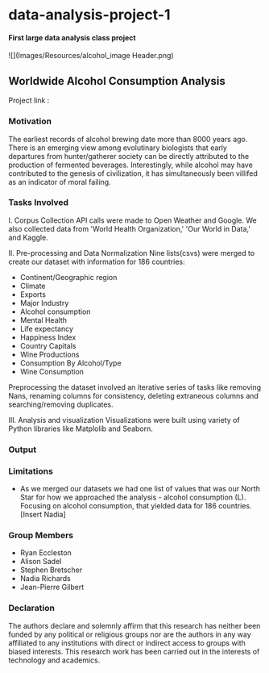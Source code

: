 # data-analysis-project-1
#### First large data analysis class project

![](Images/Resources/alcohol_image Header.png) 

## Worldwide Alcohol Consumption Analysis 
Project link : 

### Motivation

The earliest records of alcohol brewing date more than 8000 years ago. There is an emerging view among evolutinary biologists that early departures from hunter/gatherer society can be directly attributed to the production of fermented beverages. Interestingly, while alcohol may have contributed to the genesis of civilization, it has simultaneously been villifed as an indicator of moral failing. 

### Tasks Involved
I. Corpus Collection
API calls were made to Open Weather and Google. We also collected data from 'World Health Organization,' 'Our World in Data,' and Kaggle. 

II. Pre-processing and Data Normalization
Nine lists(csvs) were merged to create our dataset with information for 186 countries:
	
* Continent/Geographic region
* Climate 
* Exports 
* Major Industry 
* Alcohol consumption 
* Mental Health 
* Life expectancy 
* Happiness Index 
* Country Capitals
* Wine Productions
* Consumption By Alcohol/Type
* Wine Consumption
    
Preprocessing the dataset involved an iterative series of tasks like removing Nans, renaming columns for consistency, deleting extraneous columns and searching/removing duplicates. 

III. Analysis and visualization
Visualizations were built using variety of Python libraries like Matplolib and Seaborn.

### Output

### Limitations
* As we merged our datasets we had one list of values that was our North Star for how we approached the analysis - alcohol consumption (L). Focusing on alcohol consumption, that yielded data for 186 countries. [Insert Nadia] 

### Group Members
* Ryan Eccleston
* Alison Sadel
* Stephen Bretscher
* Nadia Richards
* Jean-Pierre Gilbert
    
### Declaration
The authors declare and solemnly affirm that this research has neither been funded by any political or religious groups nor are the authors in any way affiliated to any institutions with direct or indirect access to groups with biased interests. This research work has been carried out in the interests of technology and academics.

